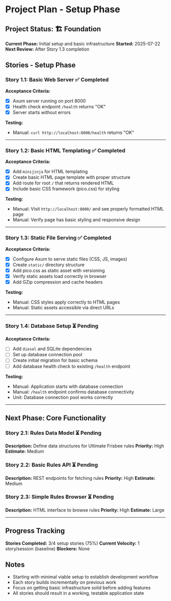 # Project Plan - Setup Phase

## Project Status: 🏗️ **Foundation**

**Current Phase:** Initial setup and basic infrastructure
**Started:** 2025-07-22
**Next Review:** After Story 1.3 completion

## Stories - Setup Phase

### Story 1.1: Basic Web Server ✅ **Completed**
**Acceptance Criteria:**
- [x] Axum server running on port 8000
- [x] Health check endpoint `/health` returns "OK"
- [x] Server starts without errors

**Testing:**
- Manual: `curl http://localhost:8000/health` returns "OK"

---

### Story 1.2: Basic HTML Templating ✅ **Completed**
**Acceptance Criteria:**
- [x] Add `minijinja` for HTML templating
- [x] Create basic HTML page template with proper structure
- [x] Add route for root `/` that returns rendered HTML
- [x] Include basic CSS framework (pico.css) for styling

**Testing:**
- Manual: Visit `http://localhost:8000/` and see properly formatted HTML page
- Manual: Verify page has basic styling and responsive design

---

### Story 1.3: Static File Serving ✅ **Completed**
**Acceptance Criteria:**
- [x] Configure Axum to serve static files (CSS, JS, images)
- [x] Create `static/` directory structure
- [x] Add pico.css as static asset with versioning
- [x] Verify static assets load correctly in browser
- [x] Add GZip compression and cache headers

**Testing:**
- Manual: CSS styles apply correctly to HTML pages
- Manual: Static assets accessible via direct URLs

---

### Story 1.4: Database Setup ⏳ **Pending**
**Acceptance Criteria:**
- [ ] Add `diesel` and SQLite dependencies
- [ ] Set up database connection pool
- [ ] Create initial migration for basic schema
- [ ] Add database health check to existing `/health` endpoint

**Testing:**
- Manual: Application starts with database connection
- Manual: `/health` endpoint confirms database connectivity
- Unit: Database connection pool works correctly

---

## Next Phase: Core Functionality

### Story 2.1: Rules Data Model ⏳ **Pending**
**Description:** Define data structures for Ultimate Frisbee rules
**Priority:** High
**Estimate:** Medium

### Story 2.2: Basic Rules API ⏳ **Pending**
**Description:** REST endpoints for fetching rules
**Priority:** High
**Estimate:** Medium

### Story 2.3: Simple Rules Browser ⏳ **Pending**
**Description:** HTML interface to browse rules
**Priority:** High
**Estimate:** Large

---

## Progress Tracking

**Stories Completed:** 3/4 setup stories (75%)
**Current Velocity:** 1 story/session (baseline)
**Blockers:** None

## Notes

- Starting with minimal viable setup to establish development workflow
- Each story builds incrementally on previous work
- Focus on getting basic infrastructure solid before adding features
- All stories should result in a working, testable application state